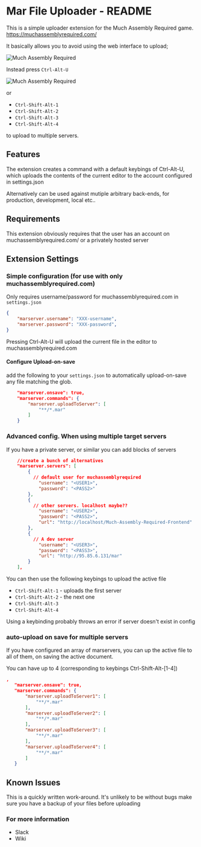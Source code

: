 
# Mar File Uploader - README

This is a simple uploader extension for the Much Assembly Required game.
https://muchassemblyrequired.com/

It basically allows you to avoid using the web interface to upload;

![Much Assembly Required](https://i.imgur.com/Cu8wXhc.png?1)

Instead press `Ctrl-Alt-U`


![Much Assembly Required](https://i.imgur.com/bx4wTnf.png)


or 

* `Ctrl-Shift-Alt-1` 
* `Ctrl-Shift-Alt-2` 
* `Ctrl-Shift-Alt-3`
* `Ctrl-Shift-Alt-4`

to upload to multiple servers.

## Features

The extension creates a command with a default keybings of Ctrl-Alt-U, which 
uploads the contents of the current editor to the account configured in 
settings.json

Alternatively can be used against mutiple arbitrary back-ends, for production,
development, local etc..

## Requirements

This extension obviously requires that the user has an account on 
muchassemblyrequired.com/ or a privately hosted server

## Extension Settings

### Simple configuration (for use with only muchassemblyrequired.com)

Only requires username/password for muchassemblyrequired.com in `settings.json`

```json
{
    "marserver.username": "XXX-username",
    "marserver.password": "XXX-password",
}
```
Pressing Ctrl-Alt-U will upload the current file in the editor to muchassemblyrequired.com

#### Configure Upload-on-save

add the following to your `settings.json` to automatically upload-on-save any file matching the glob.

```json
    "marserver.onsave": true,
    "marserver.commands": {
        "marserver.uploadToServer": [
            "**/*.mar"
        ]
    }

```


### Advanced config. When using multiple target servers

If you have a private server, or similar you can add blocks of servers

```json
    //create a bunch of alternatives
    "marserver.servers": [
        {
          // default user for muchassemblyrequired
            "username": "<USER1>",
            "password": "<PASS2>"
        },
        {
          // other servers. localhost maybe??
            "username": "<USER2>",
            "password": "<PASS2>",
            "url": "http://localhost/Much-Assembly-Required-Frontend"
        },
        {
          // A dev server
            "username": "<USER3>",
            "password": "<PASS3>",
            "url": "http://95.85.6.131/mar"
        }
    ],
```

You can then use the following keybings to upload the active file

* `Ctrl-Shift-Alt-1` - uploads the first server
* `Ctrl-Shift-Alt-2` - the next one
* `Ctrl-Shift-Alt-3`
* `Ctrl-Shift-Alt-4`
 
 Using a keybinding probably throws an error if server doesn't exist in config

 ### auto-upload on save for multiple servers

If you have configured an array of marservers, you can up the active file to all of them, on saving the active document.

You can have up to 4 (corresponding to keybings Ctrl-Shift-Alt-[1-4])

 ```json
,
    "marserver.onsave": true,
    "marserver.commands": {
        "marserver.uploadToServer1": [
            "**/*.mar"
        ],
        "marserver.uploadToServer2": [
            "**/*.mar"
        ],
        "marserver.uploadToServer3": [
            "**/*.mar"
        ],
        "marserver.uploadToServer4": [
            "**/*.mar"
        ]
    }
 ```

## Known Issues

This is a quickly written work-around. It's unlikely to be without bugs
make sure you have a backup of your files before uploading

### For more information

* Slack
* Wiki

